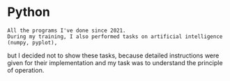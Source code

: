 # Python
	All the programs I've done since 2021.
	During my training, I also performed tasks on artificial intelligence (numpy, pyplot), 
but I decided not to show these tasks, because detailed instructions were given for their implementation and my task was to understand the principle of operation.
